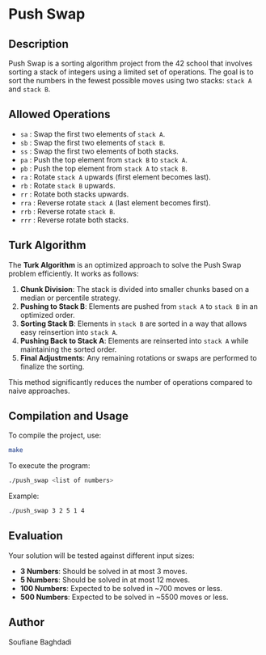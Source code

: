 # Push Swap

## Description
Push Swap is a sorting algorithm project from the 42 school that involves sorting a stack of integers using a limited set of operations. The goal is to sort the numbers in the fewest possible moves using two stacks: `stack A` and `stack B`.

## Allowed Operations
- `sa` : Swap the first two elements of `stack A`.
- `sb` : Swap the first two elements of `stack B`.
- `ss` : Swap the first two elements of both stacks.
- `pa` : Push the top element from `stack B` to `stack A`.
- `pb` : Push the top element from `stack A` to `stack B`.
- `ra` : Rotate `stack A` upwards (first element becomes last).
- `rb` : Rotate `stack B` upwards.
- `rr` : Rotate both stacks upwards.
- `rra` : Reverse rotate `stack A` (last element becomes first).
- `rrb` : Reverse rotate `stack B`.
- `rrr` : Reverse rotate both stacks.

## Turk Algorithm
The **Turk Algorithm** is an optimized approach to solve the Push Swap problem efficiently. It works as follows:

1. **Chunk Division**: The stack is divided into smaller chunks based on a median or percentile strategy.
2. **Pushing to Stack B**: Elements are pushed from `stack A` to `stack B` in an optimized order.
3. **Sorting Stack B**: Elements in `stack B` are sorted in a way that allows easy reinsertion into `stack A`.
4. **Pushing Back to Stack A**: Elements are reinserted into `stack A` while maintaining the sorted order.
5. **Final Adjustments**: Any remaining rotations or swaps are performed to finalize the sorting.

This method significantly reduces the number of operations compared to naive approaches.

## Compilation and Usage
To compile the project, use:
```bash
make
```
To execute the program:
```bash
./push_swap <list of numbers>
```
Example:
```bash
./push_swap 3 2 5 1 4
```

## Evaluation
Your solution will be tested against different input sizes:
- **3 Numbers**: Should be solved in at most 3 moves.
- **5 Numbers**: Should be solved in at most 12 moves.
- **100 Numbers**: Expected to be solved in ~700 moves or less.
- **500 Numbers**: Expected to be solved in ~5500 moves or less.
  
## Author
Soufiane Baghdadi

